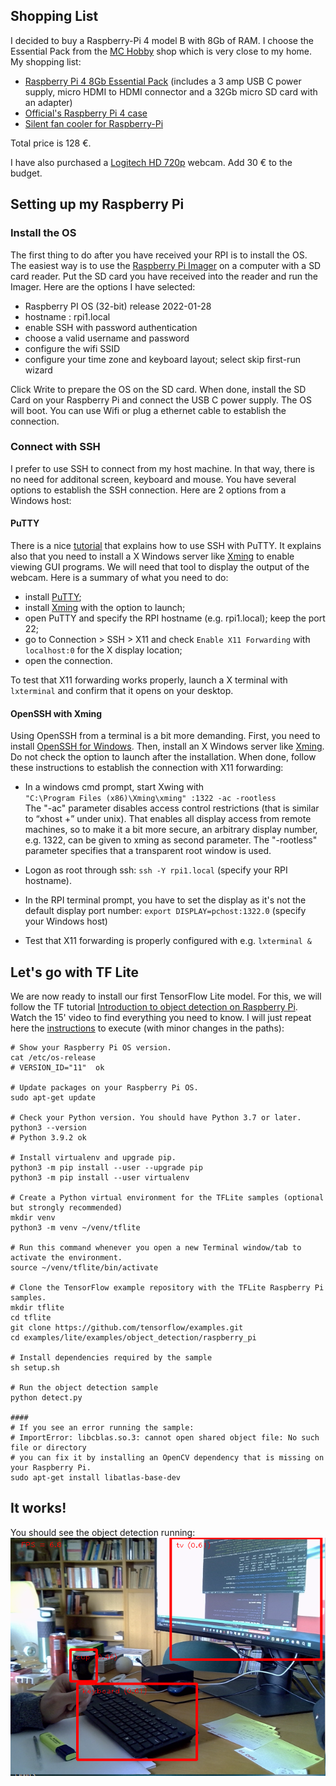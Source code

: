 

## Shopping List
I decided to buy a Raspberry-Pi 4 model B with 8Gb of RAM. I choose the Essential Pack from the [MC Hobby](https://shop.mchobby.be/) shop which is very close to my home. My shopping list:
- [Raspberry Pi 4 8Gb Essential Pack](https://shop.mchobby.be/en/raspberry-pi-4/1858-raspberry-pi-4-8-go-de-ram-in-stock--3232100018587.html) (includes a 3 amp USB C power supply, micro HDMI to HDMI connector and a 32Gb micro SD card with an adapter)
- [Official's Raspberry Pi 4 case](https://shop.mchobby.be/en/raspberry-pi-4-case/1607-official-s-raspberry-pi-4-case-3232100016071.html) 
- [Silent fan cooler for Raspberry-Pi](https://shop.mchobby.be/en/raspberry-pi-4/1659-silent-fan-cooler-for-raspberry-pi-3232100016590-garatronic.html?search_query=RASP-VENTILA-PI4-MK2&results=565)

Total price is 128 €. 
  
I have also purchased a [Logitech HD 720p](https://www.logitech.com/en-us/products/webcams/c270-hd-webcam.960-000694.html) webcam. Add 30 € to the budget.


## Setting up my Raspberry Pi
### Install the OS
The first thing to do after you have received your RPI is to install the OS. The easiest way is to use the [Raspberry Pi Imager](https://www.raspberrypi.com/software/) on a computer with a SD card reader. Put the SD card you have received into the reader and run the Imager. Here are the options I have selected: 
- Raspberry PI OS (32-bit) release 2022-01-28
- hostname : rpi1.local
- enable SSH with password authentication
- choose a valid username and password
- configure the wifi SSID
- configure your time zone and keyboard layout; select skip first-run wizard

Click Write to prepare the OS on the SD card. When done, install the SD Card on your Raspberry Pi and connect the USB C power supply. The OS will boot. You can use Wifi or plug a ethernet cable to establish the connection.

### Connect with SSH
I prefer to use SSH to connect from my host machine. In that way, there is no need for additonal screen, keyboard and mouse. You have several options to establish the SSH connection. Here are 2 options from a Windows host:
#### PuTTY
There is a nice [tutorial](https://tutorials-raspberrypi.com/raspberry-pi-remote-access-by-using-ssh-and-putty/) that explains how to use SSH with PuTTY. It explains also that you need to install a X Windows server like [Xming](https://sourceforge.net/projects/xming/) to enable viewing GUI programs. We will need that tool to display the output of the webcam. Here is a summary of what you need to do:
- install [PuTTY](https://www.chiark.greenend.org.uk/~sgtatham/putty/latest.html);
- install [Xming](https://sourceforge.net/projects/xming/) with the option to launch;
- open PuTTY and specify the RPI hostname (e.g. rpi1.local); keep the port 22;
- go to Connection > SSH > X11 and check `Enable X11 Forwarding` with `localhost:0` for the X display location;
- open the connection.

To test that X11 forwarding works properly, launch a X terminal with `lxterminal` and confirm that it opens on your desktop. 

#### OpenSSH with Xming
Using OpenSSH from a terminal is a bit more demanding. First, you need to install [OpenSSH for Windows](https://www.mls-software.com/opensshd.html). Then, install an X Windows server like [Xming](https://sourceforge.net/projects/xming/). Do not check the option to launch after the installation. When done, follow these instructions to establish the connection with X11 forwarding:
- In a windows cmd prompt, start Xwing with <br/>`"C:\Program Files (x86)\Xming\xming" :1322 -ac -rootless`
  <br/>The "-ac" parameter disables access control restrictions (that is similar to “xhost +” under unix). That enables all display access from remote machines, so to make it a bit more secure, an arbitrary display number, e.g. 1322, can be given to xming as second parameter. 
  The "-rootless" parameter specifies that a transparent root window is used.  

- Logon as root through ssh: `ssh -Y rpi1.local` (specify your RPI hostname).
- In the RPI terminal prompt, you have to set the display as it's not the default display port number: `export DISPLAY=pchost:1322.0` (specify your Windows host)
- Test that X11 forwarding is properly configured with e.g. `lxterminal &`


## Let's go with TF Lite

We are now ready to install our first TensorFlow Lite model. For this, we will follow the TF tutorial [Introduction to object detection on Raspberry Pi](https://www.youtube.com/watch?v=mNjXEybFn98&list=PLQY2H8rRoyvz_anznBg6y3VhuSMcpN9oe). Watch the 15' video to find everything you need to know. I will just repeat here the [instructions](https://gist.github.com/khanhlvg/bbeb5e4ccfca6cbcf18508a44f5964be) to execute (with minor changes in the paths): 

```shell
# Show your Raspberry Pi OS version.
cat /etc/os-release
# VERSION_ID="11"  ok

# Update packages on your Raspberry Pi OS.
sudo apt-get update

# Check your Python version. You should have Python 3.7 or later.
python3 --version
# Python 3.9.2 ok

# Install virtualenv and upgrade pip.
python3 -m pip install --user --upgrade pip
python3 -m pip install --user virtualenv

# Create a Python virtual environment for the TFLite samples (optional but strongly recommended)
mkdir venv
python3 -m venv ~/venv/tflite

# Run this command whenever you open a new Terminal window/tab to activate the environment.
source ~/venv/tflite/bin/activate

# Clone the TensorFlow example repository with the TFLite Raspberry Pi samples.
mkdir tflite
cd tflite
git clone https://github.com/tensorflow/examples.git
cd examples/lite/examples/object_detection/raspberry_pi

# Install dependencies required by the sample
sh setup.sh

# Run the object detection sample
python detect.py

####
# If you see an error running the sample:
# ImportError: libcblas.so.3: cannot open shared object file: No such file or directory
# you can fix it by installing an OpenCV dependency that is missing on your Raspberry Pi.
sudo apt-get install libatlas-base-dev
```

## It works!
You should see the object detection running: <br/>
![tflite01](/assets/images/tflite01.png)